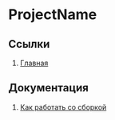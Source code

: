 # ProjectName

## Ссылки

1. [Главная](https://rook16rus.github.io/unreality/)

## Документация
1. [Как работать со сборкой](readme/howWorks.md)
